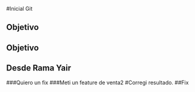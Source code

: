 #Inicial Git
## Objetivo
## Objetivo
## Desde Rama Yair
###Quiero un fix
###Meti un feature de venta2
#Corregi resultado.
##Fix